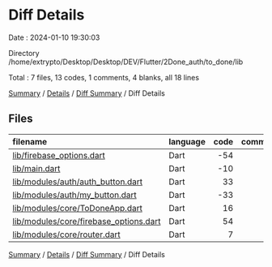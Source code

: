 # Diff Details

Date : 2024-01-10 19:30:03

Directory /home/extrypto/Desktop/Desktop/DEV/Flutter/2Done_auth/to_done/lib

Total : 7 files,  13 codes, 1 comments, 4 blanks, all 18 lines

[Summary](results.md) / [Details](details.md) / [Diff Summary](diff.md) / Diff Details

## Files
| filename | language | code | comment | blank | total |
| :--- | :--- | ---: | ---: | ---: | ---: |
| [lib/firebase_options.dart](/lib/firebase_options.dart) | Dart | -54 | -12 | -4 | -70 |
| [lib/main.dart](/lib/main.dart) | Dart | -10 | 0 | -2 | -12 |
| [lib/modules/auth/auth_button.dart](/lib/modules/auth/auth_button.dart) | Dart | 33 | 0 | 4 | 37 |
| [lib/modules/auth/my_button.dart](/lib/modules/auth/my_button.dart) | Dart | -33 | 0 | -4 | -37 |
| [lib/modules/core/ToDoneApp.dart](/lib/modules/core/ToDoneApp.dart) | Dart | 16 | 0 | 3 | 19 |
| [lib/modules/core/firebase_options.dart](/lib/modules/core/firebase_options.dart) | Dart | 54 | 12 | 4 | 70 |
| [lib/modules/core/router.dart](/lib/modules/core/router.dart) | Dart | 7 | 1 | 3 | 11 |

[Summary](results.md) / [Details](details.md) / [Diff Summary](diff.md) / Diff Details